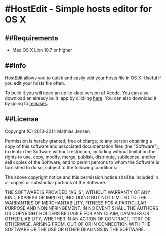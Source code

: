 #HostEdit - Simple hosts editor for OS X
==================================================

##Requirements
--------------------------------
- Mac OS X Lion 10.7 or higher

##Info
-------------------------
HostEdit allows you to quick and easily edit your hosts file in OS X. Useful if you edit your hosts file often.    
    
To build it you will need an up-to-date version of Xcode. You can also download an already built .app by clicking [here][1]. You can also download it by going to [releases][2].

##License
----------------------
Copyright (C) 2013-2014 Mathias Jensen


Permission is hereby granted, free of charge, to any person obtaining a copy of this software and associated documentation files (the "Software"), to deal in the Software without restriction, including without limitation the rights to use, copy, modify, merge, publish, distribute, sublicense, and/or sell copies of the Software, and to permit persons to whom the Software is furnished to do so, subject to the following conditions:

The above copyright notice and this permission notice shall be included in all copies or substantial portions of the Software.

THE SOFTWARE IS PROVIDED "AS IS", WITHOUT WARRANTY OF ANY KIND, EXPRESS OR IMPLIED, INCLUDING BUT NOT LIMITED TO THE WARRANTIES OF MERCHANTABILITY, FITNESS FOR A PARTICULAR PURPOSE AND NONINFRINGEMENT. IN NO EVENT SHALL THE AUTHORS OR COPYRIGHT HOLDERS BE LIABLE FOR ANY CLAIM, DAMAGES OR OTHER LIABILITY, WHETHER IN AN ACTION OF CONTRACT, TORT OR OTHERWISE, ARISING FROM, OUT OF OR IN CONNECTION WITH THE SOFTWARE OR THE USE OR OTHER DEALINGS IN THE SOFTWARE.


  [1]: https://github.com/mj3052/HostEdit/releases/download/1.0/HostEdit.zip
  [2]: https://github.com/mj3052/HostEdit/releases